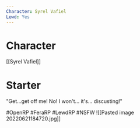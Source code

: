 ```yaml
---
Character: Syrel Vafiel
Lewd: Yes
---
```

# Character
[[Syrel Vafiel]]

# Starter
"Get...get off me! No! I won't... it's... discusting!"

#OpenRP #FeraRP #LewdRP  #NSFW
![[Pasted image 20220621184720.jpg]]